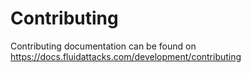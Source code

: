 # Contributing

Contributing documentation
can be found on
https://docs.fluidattacks.com/development/contributing
